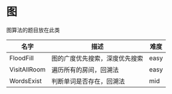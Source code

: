 # 图

图算法的题目放在此类

|名字|描述|难度|
|---|---|---|
| FloodFill | 图的广度优先搜索，深度优先搜索| easy |
| VisitAllRoom | 遍历所有的房间，回溯法| easy |
| WordsExist | 判断单词是否存在，回溯法| mid |

